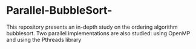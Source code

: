 # Parallel-BubbleSort-
 This repository presents an in-depth study on the ordering algorithm bubblesort. Two parallel implementations are also studied: using OpenMP and using the Pthreads library
